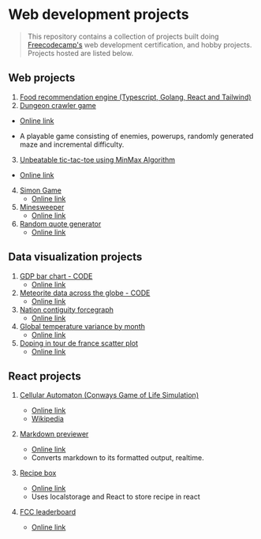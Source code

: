 # Web development projects

> This repository contains a collection of projects built doing [Freecodecamp's](https://www.freecodecamp.org/) web development certification, and hobby projects. Projects hosted are listed below.

## Web projects

1.  [Food recommendation engine (Typescript, Golang, React and Tailwind)](https://masala-box.herokuapp.com/)
2.  [Dungeon crawler game](./React-projects/react-dungeon-crawler/)
   - [Online link](https://react-dungeon-master.herokuapp.com/)
   * A playable game consisting of enemies, powerups, randomly generated maze and incremental difficulty.
3.  [Unbeatable tic-tac-toe using MinMax Algorithm](./front-end/TicTacToe/)
   - [Online link](https://codepen.io/abhinavthinktank/full/dRwwNb)
4. [Simon Game](./front-end/Simon-Game/)
   - [Online link](https://codepen.io/abhinavthinktank/full/RgmBjZ)
5. [Minesweeper](https://codepen.io/abhinavthinktank/full/yXLGRP)
   - [Online link](https://codepen.io/abhinavthinktank/full/yXLGRP)
6. [Random quote generator](./front-end/Random%20quote%20generator/)
   - [Online link](https://codepen.io/abhinavthinktank/full/gWBJrW)

## Data visualization projects

1. [GDP bar chart - CODE](./data-visualization/D3-projects/GDP-bar-chart/)
   - [Online link](https://codepen.io/abhinavthinktank/full/brzZLW)
2. [Meteorite data across the globe - CODE](./data-visualization/D3-projects/map-data-across-globe/)
   - [Online link](https://codepen.io/abhinavthinktank/full/EQQdgM)
3. [Nation contiguity forcegraph](./data-visualization/D3-projects/nation-contiguity-forcegraph/)
   - [Online link](https://codepen.io/abhinavthinktank/full/QQagQb)
4. [Global temperature variance by month](./data-visualization/D3-projects/Surface-temp-heatmap/)
   - [Online link](https://codepen.io/abhinavthinktank/full/JroaRb)
5. [Doping in tour de france scatter plot](./data-visualization/D3-projects/Tour-de-France-Scatterplot/)
   - [Online link](https://codepen.io/abhinavthinktank/full/XaGQBr)

## React projects

1. [Cellular Automaton (Conways Game of Life Simulation)](./React-projects/game-of-life/)
   - [Online link](https://codepen.io/abhinavthinktank/pen/wqEPPN)
   - [Wikipedia](https://en.wikipedia.org/wiki/Conway%27s_Game_of_Life)

2. [Markdown previewer](./React-projects/markdown-previewer/)
   - [Online link](https://codepen.io/abhinavthinktank/full/xLGjba)
   - Converts markdown to its formatted output, realtime.
3. [Recipe box](./React-projects/react-recipe-box/)
   - [Online link](https://codepen.io/abhinavthinktank/full/mMOjJb)
   - Uses localstorage and React to store recipe in react
4. [FCC leaderboard](./React-projects/fcc-leaderboard/)
   - [Online link](https://codepen.io/abhinavthinktank/full/eEJyre)


